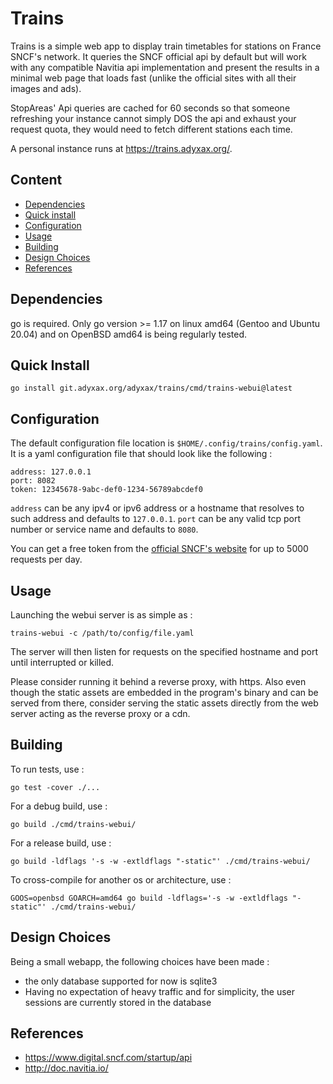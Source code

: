 # Trains

Trains is a simple web app to display train timetables for stations on France SNCF's network. It queries the SNCF official api by default but will work with any compatible Navitia api implementation and present the results in a minimal web page that loads fast (unlike the official sites with all their images and ads).

StopAreas' Api queries are cached for 60 seconds so that someone refreshing your instance cannot simply DOS the api and exhaust your request quota, they would need to fetch different stations each time.

A personal instance runs at https://trains.adyxax.org/.

## Content

- [Dependencies](#dependencies)
- [Quick install](#quick-install)
- [Configuration](#configuration)
- [Usage](#usage)
- [Building](#building)
- [Design Choices](#design-choices)
- [References](#references)

## Dependencies

go is required. Only go version >= 1.17 on linux amd64 (Gentoo and Ubuntu 20.04) and on OpenBSD amd64 is being regularly tested.

## Quick Install

```
go install git.adyxax.org/adyxax/trains/cmd/trains-webui@latest
```

## Configuration

The default configuration file location is `$HOME/.config/trains/config.yaml`. It is a yaml configuration file that should look like the following :

```
address: 127.0.0.1
port: 8082
token: 12345678-9abc-def0-1234-56789abcdef0
```

`address` can be any ipv4 or ipv6 address or a hostname that resolves to such address and defaults to `127.0.0.1`. `port` can be any valid tcp port number or service name and defaults to `8080`.

You can get a free token from the [official SNCF's website](https://www.digital.sncf.com/startup/api/token-developpeur) for up to 5000 requests per day.

## Usage

Launching the webui server is as simple as :
```
trains-webui -c /path/to/config/file.yaml
```

The server will then listen for requests on the specified hostname and port until interrupted or killed.

Please consider running it behind a reverse proxy, with https. Also even though the static assets are embedded in the program's binary and can be served from there, consider serving the static assets directly from the web server acting as the reverse proxy or a cdn.

## Building

To run tests, use :
```
go test -cover ./...
```

For a debug build, use :
```
go build ./cmd/trains-webui/
```

For a release build, use :
```
go build -ldflags '-s -w -extldflags "-static"' ./cmd/trains-webui/
```

To cross-compile for another os or architecture, use :
```
GOOS=openbsd GOARCH=amd64 go build -ldflags='-s -w -extldflags "-static"' ./cmd/trains-webui/
```

## Design Choices

Being a small webapp, the following choices have been made :
- the only database supported for now is sqlite3
- Having no expectation of heavy traffic and for simplicity, the user sessions are currently stored in the database

## References

- https://www.digital.sncf.com/startup/api
- http://doc.navitia.io/
